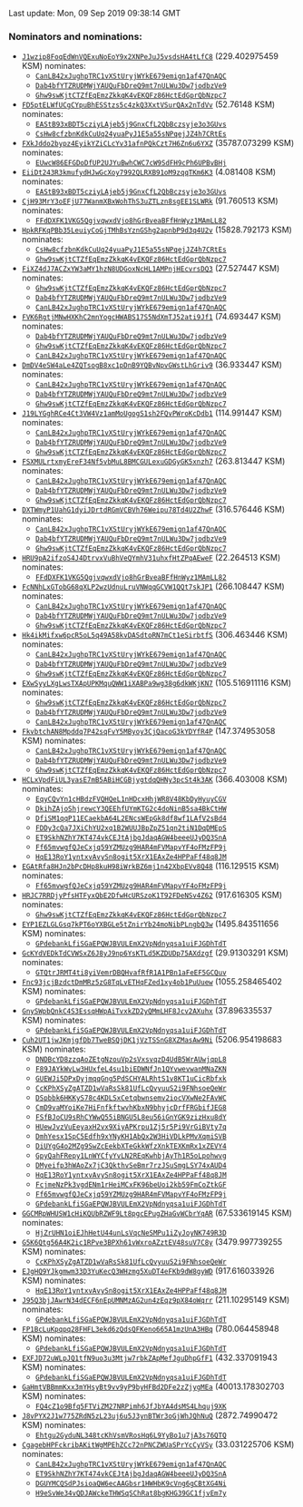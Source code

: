 Last update: Mon, 09 Sep 2019 09:38:14 GMT

### Nominators and nominations:
- [`J1wzip8FoqEdWnVQExuNoEoY9x2XNPeJuJ5vsdsHA4tLfC8`](https://polkascan.io/pre/kusama/account/J1wzip8FoqEdWnVQExuNoEoY9x2XNPeJuJ5vsdsHA4tLfC8) (229.402975459 KSM) nominates:
  - [`CanLB42xJughpTRC1vXStUryjWYkE679emign1af47QnAQC`](https://polkascan.io/pre/kusama/account/CanLB42xJughpTRC1vXStUryjWYkE679emign1af47QnAQC)
  - [`Dab4bfYTZRUDMWjYAUQuFbDreQ9mt7nULWu3Dw7jodbzVe9`](https://polkascan.io/pre/kusama/account/Dab4bfYTZRUDMWjYAUQuFbDreQ9mt7nULWu3Dw7jodbzVe9)
  - [`Ghw9swKjtCTZfEqEmzZkkqK4vEKQFz86HctEdGprQbNzpc7`](https://polkascan.io/pre/kusama/account/Ghw9swKjtCTZfEqEmzZkkqK4vEKQFz86HctEdGprQbNzpc7)
- [`FD5ptELWfUCgCYpuBhESStzs5c4zkQ3XxtVSurQAx2nTdVv`](https://polkascan.io/pre/kusama/account/FD5ptELWfUCgCYpuBhESStzs5c4zkQ3XxtVSurQAx2nTdVv) (52.76148 KSM) nominates:
  - [`EAStB93xBDT5cziyLAjeb5j9GnxCfL2QbBczsyje3o3GUvs`](https://polkascan.io/pre/kusama/account/EAStB93xBDT5cziyLAjeb5j9GnxCfL2QbBczsyje3o3GUvs)
  - [`CsHw8cfzbnKdkCuUq24yuaPyJ1E5a55sNPqejJZ4h7CRtEs`](https://polkascan.io/pre/kusama/account/CsHw8cfzbnKdkCuUq24yuaPyJ1E5a55sNPqejJZ4h7CRtEs)
- [`FXkJddo2bypz4EyikYZiCLcYv31afnPQkCzt7H6Zn6u6YXZ`](https://polkascan.io/pre/kusama/account/FXkJddo2bypz4EyikYZiCLcYv31afnPQkCzt7H6Zn6u6YXZ) (35787.073299 KSM) nominates:
  - [`EUwcW86EFGDoDfUP2UJYuBwhCWC7cW9SdFH9cPh6UPBvBHj`](https://polkascan.io/pre/kusama/account/EUwcW86EFGDoDfUP2UJYuBwhCWC7cW9SdFH9cPh6UPBvBHj)
- [`EiiDt243R3kmufydHJwGcXoy7992QLRXB91oM9zqqTKm6K3`](https://polkascan.io/pre/kusama/account/EiiDt243R3kmufydHJwGcXoy7992QLRXB91oM9zqqTKm6K3) (4.081408 KSM) nominates:
  - [`EAStB93xBDT5cziyLAjeb5j9GnxCfL2QbBczsyje3o3GUvs`](https://polkascan.io/pre/kusama/account/EAStB93xBDT5cziyLAjeb5j9GnxCfL2QbBczsyje3o3GUvs)
- [`CjH93MrY3oEFjU77WanmXBxWohThS3uZTLzn8sgEE1SLWRk`](https://polkascan.io/pre/kusama/account/CjH93MrY3oEFjU77WanmXBxWohThS3uZTLzn8sgEE1SLWRk) (91.760513 KSM) nominates:
  - [`FFdDXFK1VKG5QgjvqwxdVjo8hGrBveaBFfHnWyz1MAmLL82`](https://polkascan.io/pre/kusama/account/FFdDXFK1VKG5QgjvqwxdVjo8hGrBveaBFfHnWyz1MAmLL82)
- [`HpkRFKqPBb35LeuiyCoGjTMhBsYznGShg2apnbP9d3q4U2v`](https://polkascan.io/pre/kusama/account/HpkRFKqPBb35LeuiyCoGjTMhBsYznGShg2apnbP9d3q4U2v) (15828.792173 KSM) nominates:
  - [`CsHw8cfzbnKdkCuUq24yuaPyJ1E5a55sNPqejJZ4h7CRtEs`](https://polkascan.io/pre/kusama/account/CsHw8cfzbnKdkCuUq24yuaPyJ1E5a55sNPqejJZ4h7CRtEs)
  - [`Ghw9swKjtCTZfEqEmzZkkqK4vEKQFz86HctEdGprQbNzpc7`](https://polkascan.io/pre/kusama/account/Ghw9swKjtCTZfEqEmzZkkqK4vEKQFz86HctEdGprQbNzpc7)
- [`FiXZ4dJ7ACZxYW3aMY1hzN8UDGoxNcHL1AMPnjHEcvrsDQ3`](https://polkascan.io/pre/kusama/account/FiXZ4dJ7ACZxYW3aMY1hzN8UDGoxNcHL1AMPnjHEcvrsDQ3) (27.527447 KSM) nominates:
  - [`Ghw9swKjtCTZfEqEmzZkkqK4vEKQFz86HctEdGprQbNzpc7`](https://polkascan.io/pre/kusama/account/Ghw9swKjtCTZfEqEmzZkkqK4vEKQFz86HctEdGprQbNzpc7)
  - [`Dab4bfYTZRUDMWjYAUQuFbDreQ9mt7nULWu3Dw7jodbzVe9`](https://polkascan.io/pre/kusama/account/Dab4bfYTZRUDMWjYAUQuFbDreQ9mt7nULWu3Dw7jodbzVe9)
  - [`CanLB42xJughpTRC1vXStUryjWYkE679emign1af47QnAQC`](https://polkascan.io/pre/kusama/account/CanLB42xJughpTRC1vXStUryjWYkE679emign1af47QnAQC)
- [`FVK6RgtjMNwHXKhC2mnYogcHWABS17S5NdXmTJ52ati9Jf1`](https://polkascan.io/pre/kusama/account/FVK6RgtjMNwHXKhC2mnYogcHWABS17S5NdXmTJ52ati9Jf1) (74.693447 KSM) nominates:
  - [`Dab4bfYTZRUDMWjYAUQuFbDreQ9mt7nULWu3Dw7jodbzVe9`](https://polkascan.io/pre/kusama/account/Dab4bfYTZRUDMWjYAUQuFbDreQ9mt7nULWu3Dw7jodbzVe9)
  - [`Ghw9swKjtCTZfEqEmzZkkqK4vEKQFz86HctEdGprQbNzpc7`](https://polkascan.io/pre/kusama/account/Ghw9swKjtCTZfEqEmzZkkqK4vEKQFz86HctEdGprQbNzpc7)
  - [`CanLB42xJughpTRC1vXStUryjWYkE679emign1af47QnAQC`](https://polkascan.io/pre/kusama/account/CanLB42xJughpTRC1vXStUryjWYkE679emign1af47QnAQC)
- [`DmDV4eSW4aLe4ZQTsogB8xc1pDnB9YQBvNpvGWstLhGriv9`](https://polkascan.io/pre/kusama/account/DmDV4eSW4aLe4ZQTsogB8xc1pDnB9YQBvNpvGWstLhGriv9) (36.933447 KSM) nominates:
  - [`CanLB42xJughpTRC1vXStUryjWYkE679emign1af47QnAQC`](https://polkascan.io/pre/kusama/account/CanLB42xJughpTRC1vXStUryjWYkE679emign1af47QnAQC)
  - [`Dab4bfYTZRUDMWjYAUQuFbDreQ9mt7nULWu3Dw7jodbzVe9`](https://polkascan.io/pre/kusama/account/Dab4bfYTZRUDMWjYAUQuFbDreQ9mt7nULWu3Dw7jodbzVe9)
  - [`Ghw9swKjtCTZfEqEmzZkkqK4vEKQFz86HctEdGprQbNzpc7`](https://polkascan.io/pre/kusama/account/Ghw9swKjtCTZfEqEmzZkkqK4vEKQFz86HctEdGprQbNzpc7)
- [`J19LYGghRCe4Ct3VW4Vz1amMoUgogS1sh2FQvPWroKcDdb1`](https://polkascan.io/pre/kusama/account/J19LYGghRCe4Ct3VW4Vz1amMoUgogS1sh2FQvPWroKcDdb1) (114.991447 KSM) nominates:
  - [`CanLB42xJughpTRC1vXStUryjWYkE679emign1af47QnAQC`](https://polkascan.io/pre/kusama/account/CanLB42xJughpTRC1vXStUryjWYkE679emign1af47QnAQC)
  - [`Dab4bfYTZRUDMWjYAUQuFbDreQ9mt7nULWu3Dw7jodbzVe9`](https://polkascan.io/pre/kusama/account/Dab4bfYTZRUDMWjYAUQuFbDreQ9mt7nULWu3Dw7jodbzVe9)
  - [`Ghw9swKjtCTZfEqEmzZkkqK4vEKQFz86HctEdGprQbNzpc7`](https://polkascan.io/pre/kusama/account/Ghw9swKjtCTZfEqEmzZkkqK4vEKQFz86HctEdGprQbNzpc7)
- [`FSXMULrtxmyEreF34Nf5vbMuL8BMCGULexuGDGyGK5xnzh7`](https://polkascan.io/pre/kusama/account/FSXMULrtxmyEreF34Nf5vbMuL8BMCGULexuGDGyGK5xnzh7) (263.813447 KSM) nominates:
  - [`CanLB42xJughpTRC1vXStUryjWYkE679emign1af47QnAQC`](https://polkascan.io/pre/kusama/account/CanLB42xJughpTRC1vXStUryjWYkE679emign1af47QnAQC)
  - [`Dab4bfYTZRUDMWjYAUQuFbDreQ9mt7nULWu3Dw7jodbzVe9`](https://polkascan.io/pre/kusama/account/Dab4bfYTZRUDMWjYAUQuFbDreQ9mt7nULWu3Dw7jodbzVe9)
  - [`Ghw9swKjtCTZfEqEmzZkkqK4vEKQFz86HctEdGprQbNzpc7`](https://polkascan.io/pre/kusama/account/Ghw9swKjtCTZfEqEmzZkkqK4vEKQFz86HctEdGprQbNzpc7)
- [`DXTWmyP1UahG1dyiJDrtdRGmVCBVh76Weipu78Td4U2ZhwF`](https://polkascan.io/pre/kusama/account/DXTWmyP1UahG1dyiJDrtdRGmVCBVh76Weipu78Td4U2ZhwF) (316.576446 KSM) nominates:
  - [`CanLB42xJughpTRC1vXStUryjWYkE679emign1af47QnAQC`](https://polkascan.io/pre/kusama/account/CanLB42xJughpTRC1vXStUryjWYkE679emign1af47QnAQC)
  - [`Dab4bfYTZRUDMWjYAUQuFbDreQ9mt7nULWu3Dw7jodbzVe9`](https://polkascan.io/pre/kusama/account/Dab4bfYTZRUDMWjYAUQuFbDreQ9mt7nULWu3Dw7jodbzVe9)
  - [`Ghw9swKjtCTZfEqEmzZkkqK4vEKQFz86HctEdGprQbNzpc7`](https://polkascan.io/pre/kusama/account/Ghw9swKjtCTZfEqEmzZkkqK4vEKQFz86HctEdGprQbNzpc7)
- [`HRU9pA2ifzoS4J4DtrvxVuBhVeQYmhV31uhxfHtZPqAEweF`](https://polkascan.io/pre/kusama/account/HRU9pA2ifzoS4J4DtrvxVuBhVeQYmhV31uhxfHtZPqAEweF) (22.264513 KSM) nominates:
  - [`FFdDXFK1VKG5QgjvqwxdVjo8hGrBveaBFfHnWyz1MAmLL82`](https://polkascan.io/pre/kusama/account/FFdDXFK1VKG5QgjvqwxdVjo8hGrBveaBFfHnWyz1MAmLL82)
- [`FcNNhLxGTobG68qXLP2wzUdnuLruVNWqqGCVW1QQt7skJP1`](https://polkascan.io/pre/kusama/account/FcNNhLxGTobG68qXLP2wzUdnuLruVNWqqGCVW1QQt7skJP1) (266.108447 KSM) nominates:
  - [`CanLB42xJughpTRC1vXStUryjWYkE679emign1af47QnAQC`](https://polkascan.io/pre/kusama/account/CanLB42xJughpTRC1vXStUryjWYkE679emign1af47QnAQC)
  - [`Dab4bfYTZRUDMWjYAUQuFbDreQ9mt7nULWu3Dw7jodbzVe9`](https://polkascan.io/pre/kusama/account/Dab4bfYTZRUDMWjYAUQuFbDreQ9mt7nULWu3Dw7jodbzVe9)
  - [`Ghw9swKjtCTZfEqEmzZkkqK4vEKQFz86HctEdGprQbNzpc7`](https://polkascan.io/pre/kusama/account/Ghw9swKjtCTZfEqEmzZkkqK4vEKQFz86HctEdGprQbNzpc7)
- [`Hk4ikMifxw6pcR5oL5q49A58kvDASdtoRN7mCt1eSirbtfS`](https://polkascan.io/pre/kusama/account/Hk4ikMifxw6pcR5oL5q49A58kvDASdtoRN7mCt1eSirbtfS) (306.463446 KSM) nominates:
  - [`CanLB42xJughpTRC1vXStUryjWYkE679emign1af47QnAQC`](https://polkascan.io/pre/kusama/account/CanLB42xJughpTRC1vXStUryjWYkE679emign1af47QnAQC)
  - [`Dab4bfYTZRUDMWjYAUQuFbDreQ9mt7nULWu3Dw7jodbzVe9`](https://polkascan.io/pre/kusama/account/Dab4bfYTZRUDMWjYAUQuFbDreQ9mt7nULWu3Dw7jodbzVe9)
  - [`Ghw9swKjtCTZfEqEmzZkkqK4vEKQFz86HctEdGprQbNzpc7`](https://polkascan.io/pre/kusama/account/Ghw9swKjtCTZfEqEmzZkkqK4vEKQFz86HctEdGprQbNzpc7)
- [`EXwSyyLXgLwsTXApUPKMquQWW1iXABPa9wg38g6dkWKjKN7`](https://polkascan.io/pre/kusama/account/EXwSyyLXgLwsTXApUPKMquQWW1iXABPa9wg38g6dkWKjKN7) (105.516911116 KSM) nominates:
  - [`Ghw9swKjtCTZfEqEmzZkkqK4vEKQFz86HctEdGprQbNzpc7`](https://polkascan.io/pre/kusama/account/Ghw9swKjtCTZfEqEmzZkkqK4vEKQFz86HctEdGprQbNzpc7)
  - [`Dab4bfYTZRUDMWjYAUQuFbDreQ9mt7nULWu3Dw7jodbzVe9`](https://polkascan.io/pre/kusama/account/Dab4bfYTZRUDMWjYAUQuFbDreQ9mt7nULWu3Dw7jodbzVe9)
  - [`CanLB42xJughpTRC1vXStUryjWYkE679emign1af47QnAQC`](https://polkascan.io/pre/kusama/account/CanLB42xJughpTRC1vXStUryjWYkE679emign1af47QnAQC)
- [`FkvbtchAN8Mpddq7P42sqFvY5MByoy3CjQacoG3kYDYfR4P`](https://polkascan.io/pre/kusama/account/FkvbtchAN8Mpddq7P42sqFvY5MByoy3CjQacoG3kYDYfR4P) (147.374953058 KSM) nominates:
  - [`CanLB42xJughpTRC1vXStUryjWYkE679emign1af47QnAQC`](https://polkascan.io/pre/kusama/account/CanLB42xJughpTRC1vXStUryjWYkE679emign1af47QnAQC)
  - [`Dab4bfYTZRUDMWjYAUQuFbDreQ9mt7nULWu3Dw7jodbzVe9`](https://polkascan.io/pre/kusama/account/Dab4bfYTZRUDMWjYAUQuFbDreQ9mt7nULWu3Dw7jodbzVe9)
  - [`Ghw9swKjtCTZfEqEmzZkkqK4vEKQFz86HctEdGprQbNzpc7`](https://polkascan.io/pre/kusama/account/Ghw9swKjtCTZfEqEmzZkkqK4vEKQFz86HctEdGprQbNzpc7)
- [`HCLxVpdFiUL3yasE7mB5ABiHCGBjygtdqQHNy3pcSt4k3AK`](https://polkascan.io/pre/kusama/account/HCLxVpdFiUL3yasE7mB5ABiHCGBjygtdqQHNy3pcSt4k3AK) (366.403008 KSM) nominates:
  - [`EqyCQvYn1cHBdzFVQHQeL1nHDcxHhjWR8V48KbDyHyuyCGV`](https://polkascan.io/pre/kusama/account/EqyCQvYn1cHBdzFVQHQeL1nHDcxHhjWR8V48KbDyHyuyCGV)
  - [`DkihZAjoShjrewcY3QEEhfUYmKTG2c4doNinB5sa4BkCtHW`](https://polkascan.io/pre/kusama/account/DkihZAjoShjrewcY3QEEhfUYmKTG2c4doNinB5sa4BkCtHW)
  - [`DfiSM1qqP11ECaekbA64L2ENcsWEpGk8df8wf1LAfV2sBd4`](https://polkascan.io/pre/kusama/account/DfiSM1qqP11ECaekbA64L2ENcsWEpGk8df8wf1LAfV2sBd4)
  - [`FDDy3cQa7JXiChYU2xq1B2WUUJBpZpZ51qn2tiN1DqDMEpS`](https://polkascan.io/pre/kusama/account/FDDy3cQa7JXiChYU2xq1B2WUUJBpZpZ51qn2tiN1DqDMEpS)
  - [`ET9SkhNZhY7KT474vkCEJtAjbgJdaqAGW4beeeUJyDQ3SnA`](https://polkascan.io/pre/kusama/account/ET9SkhNZhY7KT474vkCEJtAjbgJdaqAGW4beeeUJyDQ3SnA)
  - [`Ff65mvwgfQJeCxjq59YZMUzg9HAR4mFVMapvYF4oFMzFP9j`](https://polkascan.io/pre/kusama/account/Ff65mvwgfQJeCxjq59YZMUzg9HAR4mFVMapvYF4oFMzFP9j)
  - [`HqE13RoY1yntxvAvySn8ogit5XrX1EAxZe4HPPaFf48q8JM`](https://polkascan.io/pre/kusama/account/HqE13RoY1yntxvAvySn8ogit5XrX1EAxZe4HPPaFf48q8JM)
- [`EGAtRfa8HJn2bPcDHp8kuH98iWrkBZ6mj1n42XbpEVv8Q48`](https://polkascan.io/pre/kusama/account/EGAtRfa8HJn2bPcDHp8kuH98iWrkBZ6mj1n42XbpEVv8Q48) (116.129515 KSM) nominates:
  - [`Ff65mvwgfQJeCxjq59YZMUzg9HAR4mFVMapvYF4oFMzFP9j`](https://polkascan.io/pre/kusama/account/Ff65mvwgfQJeCxjq59YZMUzg9HAR4mFVMapvYF4oFMzFP9j)
- [`HRJC7RRDjyPfsHTFyxQbE2DfwHcURSzoK1T92FDeNSv4Z62`](https://polkascan.io/pre/kusama/account/HRJC7RRDjyPfsHTFyxQbE2DfwHcURSzoK1T92FDeNSv4Z62) (917.616305 KSM) nominates:
  - [`Ghw9swKjtCTZfEqEmzZkkqK4vEKQFz86HctEdGprQbNzpc7`](https://polkascan.io/pre/kusama/account/Ghw9swKjtCTZfEqEmzZkkqK4vEKQFz86HctEdGprQbNzpc7)
- [`EYP1EZLGLGsq7kPT6oYXBGLe5tZnirYb24moNibPLngbQ3w`](https://polkascan.io/pre/kusama/account/EYP1EZLGLGsq7kPT6oYXBGLe5tZnirYb24moNibPLngbQ3w) (1495.843511656 KSM) nominates:
  - [`GPdebankLfiSGaEPQWJBVULEmX2VpNdnyqsa1uiFJGDhTdT`](https://polkascan.io/pre/kusama/account/GPdebankLfiSGaEPQWJBVULEmX2VpNdnyqsa1uiFJGDhTdT)
- [`GcKYdVEDkTdCVWSxZ6J8yJ9np6YsKTLd5KZDUDp75AXdzgf`](https://polkascan.io/pre/kusama/account/GcKYdVEDkTdCVWSxZ6J8yJ9np6YsKTLd5KZDUDp75AXdzgf) (29.91303291 KSM) nominates:
  - [`GTQtrJRMT4ti8yiVemrDBQHvafRfR1A1PBn1aFeEF5GCQuv`](https://polkascan.io/pre/kusama/account/GTQtrJRMT4ti8yiVemrDBQHvafRfR1A1PBn1aFeEF5GCQuv)
- [`Fnc93jcjBzdctDmMRz5zG8TqLvETHqFZed1xy4ob1PuUuew`](https://polkascan.io/pre/kusama/account/Fnc93jcjBzdctDmMRz5zG8TqLvETHqFZed1xy4ob1PuUuew) (1055.258465402 KSM) nominates:
  - [`GPdebankLfiSGaEPQWJBVULEmX2VpNdnyqsa1uiFJGDhTdT`](https://polkascan.io/pre/kusama/account/GPdebankLfiSGaEPQWJBVULEmX2VpNdnyqsa1uiFJGDhTdT)
- [`GnySWpbQnkC4S3EssqHWpAiTvxkZD2yQMmLHF8Jcv2AXuhx`](https://polkascan.io/pre/kusama/account/GnySWpbQnkC4S3EssqHWpAiTvxkZD2yQMmLHF8Jcv2AXuhx) (37.896335537 KSM) nominates:
  - [`GPdebankLfiSGaEPQWJBVULEmX2VpNdnyqsa1uiFJGDhTdT`](https://polkascan.io/pre/kusama/account/GPdebankLfiSGaEPQWJBVULEmX2VpNdnyqsa1uiFJGDhTdT)
- [`Cuh2UT1jwJKmjgfDb7TweBSQjDK1jVzTSSnG8XZMasAw9Ni`](https://polkascan.io/pre/kusama/account/Cuh2UT1jwJKmjgfDb7TweBSQjDK1jVzTSSnG8XZMasAw9Ni) (5206.954198683 KSM) nominates:
  - [`DNDBcYD8zzqAoZEtgNzouVp2sVxsvqzD4UdB5WrAUwjqpL8`](https://polkascan.io/pre/kusama/account/DNDBcYD8zzqAoZEtgNzouVp2sVxsvqzD4UdB5WrAUwjqpL8)
  - [`F89JAYkWvLw3HUxfeL4su1biEDWNfJn1QYvwevwanMNaZKN`](https://polkascan.io/pre/kusama/account/F89JAYkWvLw3HUxfeL4su1biEDWNfJn1QYvwevwanMNaZKN)
  - [`GUEWJi5DPxDyjmqqGng5PdSCHYALRhtS1v8KT1uCicRbfxk`](https://polkascan.io/pre/kusama/account/GUEWJi5DPxDyjmqqGng5PdSCHYALRhtS1v8KT1uCicRbfxk)
  - [`CcKPhXSyZgATZD1wVaRsSk81UfLcQvyuuS2i9FNhsoeQeWr`](https://polkascan.io/pre/kusama/account/CcKPhXSyZgATZD1wVaRsSk81UfLcQvyuuS2i9FNhsoeQeWr)
  - [`DSpbbk6HKKyS78c4KDLSxCetqbwnsemv2iocVXwNe2FAvWC`](https://polkascan.io/pre/kusama/account/DSpbbk6HKKyS78c4KDLSxCetqbwnsemv2iocVXwNe2FAvWC)
  - [`CmD9vaMYoiKe7HiFnfkftwvhKbxN9bhyjcDrfFRGbifJEG8`](https://polkascan.io/pre/kusama/account/CmD9vaMYoiKe7HiFnfkftwvhKbxN9bhyjcDrfFRGbifJEG8)
  - [`FSfBJoCU9sRhCYWwQ55iBNGU5L8eu56iGnYGK9zizHxu8dY`](https://polkascan.io/pre/kusama/account/FSfBJoCU9sRhCYWwQ55iBNGU5L8eu56iGnYGK9zizHxu8dY)
  - [`HUewJvzVuEeyaxH2vx9XiyAPKrpu1Zj5r5Pi9VrGiBVty7q`](https://polkascan.io/pre/kusama/account/HUewJvzVuEeyaxH2vx9XiyAPKrpu1Zj5r5Pi9VrGiBVty7q)
  - [`DmhYesx1SpC5Edfh9xYNyKH1AbQx2W3HiVDLkPMvXqmiSVB`](https://polkascan.io/pre/kusama/account/DmhYesx1SpC5Edfh9xYNyKH1AbQx2W3HiVDLkPMvXqmiSVB)
  - [`DiUYgG4o2MZg9SwZcEekbXTeGkkWfzXnkTEXKmRx1xZEVY4`](https://polkascan.io/pre/kusama/account/DiUYgG4o2MZg9SwZcEekbXTeGkkWfzXnkTEXKmRx1xZEVY4)
  - [`GpyQahFRepy1LnWYCfyYvLN2REqKwhbjAyTh1R5oLpohwvg`](https://polkascan.io/pre/kusama/account/GpyQahFRepy1LnWYCfyYvLN2REqKwhbjAyTh1R5oLpohwvg)
  - [`DMyeifp3hWAoZx7jC3QkthvSeBmr7rzJSuSmgLSY74xAUD4`](https://polkascan.io/pre/kusama/account/DMyeifp3hWAoZx7jC3QkthvSeBmr7rzJSuSmgLSY74xAUD4)
  - [`HqE13RoY1yntxvAvySn8ogit5XrX1EAxZe4HPPaFf48q8JM`](https://polkascan.io/pre/kusama/account/HqE13RoY1yntxvAvySn8ogit5XrX1EAxZe4HPPaFf48q8JM)
  - [`FcjmeNzPk3vgdENm1rHeiMCxFK96beUoi2kb59FmCoZtkGF`](https://polkascan.io/pre/kusama/account/FcjmeNzPk3vgdENm1rHeiMCxFK96beUoi2kb59FmCoZtkGF)
  - [`Ff65mvwgfQJeCxjq59YZMUzg9HAR4mFVMapvYF4oFMzFP9j`](https://polkascan.io/pre/kusama/account/Ff65mvwgfQJeCxjq59YZMUzg9HAR4mFVMapvYF4oFMzFP9j)
  - [`GPdebankLfiSGaEPQWJBVULEmX2VpNdnyqsa1uiFJGDhTdT`](https://polkascan.io/pre/kusama/account/GPdebankLfiSGaEPQWJBVULEmX2VpNdnyqsa1uiFJGDhTdT)
- [`GGCMRpWHUSW1cHiKQUbRZWF9Lt8pgcEPugZHaGvWCbrYqAR`](https://polkascan.io/pre/kusama/account/GGCMRpWHUSW1cHiKQUbRZWF9Lt8pgcEPugZHaGvWCbrYqAR) (67.533619145 KSM) nominates:
  - [`HjZrUHN1oiEJhHetU44unLsVqcNeSMPu1iZyJoyNK749R3D`](https://polkascan.io/pre/kusama/account/HjZrUHN1oiEJhHetU44unLsVqcNeSMPu1iZyJoyNK749R3D)
- [`G5K6Qtg56A4K2ic1RPve3BPXh61vWxroAZztEV48suV7C8y`](https://polkascan.io/pre/kusama/account/G5K6Qtg56A4K2ic1RPve3BPXh61vWxroAZztEV48suV7C8y) (3479.997739255 KSM) nominates:
  - [`CcKPhXSyZgATZD1wVaRsSk81UfLcQvyuuS2i9FNhsoeQeWr`](https://polkascan.io/pre/kusama/account/CcKPhXSyZgATZD1wVaRsSk81UfLcQvyuuS2i9FNhsoeQeWr)
- [`EJgHQ9YJkgmwm33D3YuKecQ3WHzmg5XuDT4eFKb9dW8gyWD`](https://polkascan.io/pre/kusama/account/EJgHQ9YJkgmwm33D3YuKecQ3WHzmg5XuDT4eFKb9dW8gyWD) (917.616033926 KSM) nominates:
  - [`HqE13RoY1yntxvAvySn8ogit5XrX1EAxZe4HPPaFf48q8JM`](https://polkascan.io/pre/kusama/account/HqE13RoY1yntxvAvySn8ogit5XrX1EAxZe4HPPaFf48q8JM)
- [`J95Q3bjJAwrN34dECF6nEpUMNMzAG2un4zEqz9pX84oWqrr`](https://polkascan.io/pre/kusama/account/J95Q3bjJAwrN34dECF6nEpUMNMzAG2un4zEqz9pX84oWqrr) (211.10295149 KSM) nominates:
  - [`GPdebankLfiSGaEPQWJBVULEmX2VpNdnyqsa1uiFJGDhTdT`](https://polkascan.io/pre/kusama/account/GPdebankLfiSGaEPQWJBVULEmX2VpNdnyqsa1uiFJGDhTdT)
- [`FP1BcLuKpqpq28FHFL3ekd6zQdsQFKeno665A1mzUnA3HBq`](https://polkascan.io/pre/kusama/account/FP1BcLuKpqpq28FHFL3ekd6zQdsQFKeno665A1mzUnA3HBq) (780.064458948 KSM) nominates:
  - [`GPdebankLfiSGaEPQWJBVULEmX2VpNdnyqsa1uiFJGDhTdT`](https://polkascan.io/pre/kusama/account/GPdebankLfiSGaEPQWJBVULEmX2VpNdnyqsa1uiFJGDhTdT)
- [`EXFJD72uWLpJQ1tfN9uo3u3Mtjw7rbkZApMefJguDhpGfF1`](https://polkascan.io/pre/kusama/account/EXFJD72uWLpJQ1tfN9uo3u3Mtjw7rbkZApMefJguDhpGfF1) (432.337091943 KSM) nominates:
  - [`GPdebankLfiSGaEPQWJBVULEmX2VpNdnyqsa1uiFJGDhTdT`](https://polkascan.io/pre/kusama/account/GPdebankLfiSGaEPQWJBVULEmX2VpNdnyqsa1uiFJGDhTdT)
- [`GaHmtVBBmmKxx3mYHsyBt9vv9yP9byHFBd2DFe2zZjygMEa`](https://polkascan.io/pre/kusama/account/GaHmtVBBmmKxx3mYHsyBt9vv9yP9byHFBd2DFe2zZjygMEa) (40013.178302703 KSM) nominates:
  - [`FQ4cZ1o9Bfq5FTViZM27NRPimh6JfJbYA4dsMS4Lhquj9XK`](https://polkascan.io/pre/kusama/account/FQ4cZ1o9Bfq5FTViZM27NRPimh6JfJbYA4dsMS4Lhquj9XK)
- [`J8vPYX2J1w775ZRdN5zL23uj6u5J3ynBTWr3oGjWhJQhNuQ`](https://polkascan.io/pre/kusama/account/J8vPYX2J1w775ZRdN5zL23uj6u5J3ynBTWr3oGjWhJQhNuQ) (2872.74990472 KSM) nominates:
  - [`Ehtgu2GyduNL348tcKhVsmVRosHq6L9YyBo1u7jA3s76QTQ`](https://polkascan.io/pre/kusama/account/Ehtgu2GyduNL348tcKhVsmVRosHq6L9YyBo1u7jA3s76QTQ)
- [`CgagebHPFckribAKitWgMPEhZCc72nPNCZWUaSPrYcCyVSy`](https://polkascan.io/pre/kusama/account/CgagebHPFckribAKitWgMPEhZCc72nPNCZWUaSPrYcCyVSy) (33.031225706 KSM) nominates:
  - [`CanLB42xJughpTRC1vXStUryjWYkE679emign1af47QnAQC`](https://polkascan.io/pre/kusama/account/CanLB42xJughpTRC1vXStUryjWYkE679emign1af47QnAQC)
  - [`ET9SkhNZhY7KT474vkCEJtAjbgJdaqAGW4beeeUJyDQ3SnA`](https://polkascan.io/pre/kusama/account/ET9SkhNZhY7KT474vkCEJtAjbgJdaqAGW4beeeUJyDQ3SnA)
  - [`DGUYMCQSdPJsioaQW6ecAAGbsr1HWHbK9cVng6gCBtXG4Ni`](https://polkascan.io/pre/kusama/account/DGUYMCQSdPJsioaQW6ecAAGbsr1HWHbK9cVng6gCBtXG4Ni)
  - [`H9eSvWe34vQDJAWckeTHWSqSChRat8bgKHG39GC1fjvEm7y`](https://polkascan.io/pre/kusama/account/H9eSvWe34vQDJAWckeTHWSqSChRat8bgKHG39GC1fjvEm7y)
